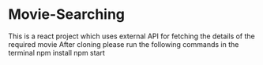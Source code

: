 # Movie-Searching
This is a react project which uses external API for fetching the details of the required movie
After cloning please run the following commands in the terminal
npm install
npm start
